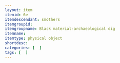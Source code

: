 ```yaml
---
layout: item
itemid: 6e
itemdescendant: smothers
itemgroupid:
itemgroupname: Black material-archaeological dig
itemname: 
itemtype: physical object
shortdesc: 
categories: [  ]
tags: [  ]
---
```







